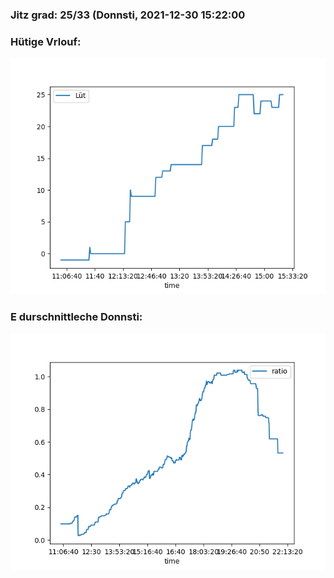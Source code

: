### Jitz grad: 25/33 (Donnsti, 2021-12-30 15:22:00

### Hütige Vrlouf:
![Graph](Today.png)

### E durschnittleche Donnsti:
![Graph](Donnsti.png)